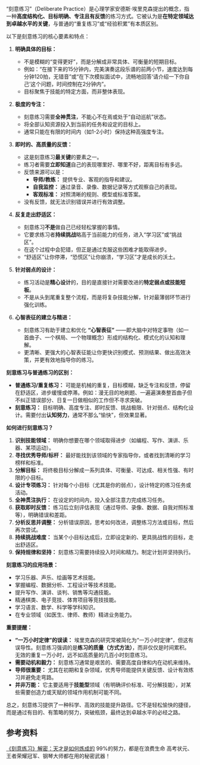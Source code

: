 “刻意练习”（Deliberate Practice）是心理学家安德斯·埃里克森提出的概念，指一种**高度结构化、目标明确、专注且有反馈**的练习方式。它被认为是**在特定领域达到卓越水平的关键**，与普通的“重复练习”或“经验积累”有本质区别。

以下是刻意练习的核心要素和特点：

1.  **明确具体的目标：**
    *   不是模糊的“变得更好”，而是分解成非常具体、可衡量的短期目标。
    *   例如：“在接下来的15分钟内，完美演奏这段乐谱的前两小节，速度达到每分钟120拍，无错音”或“在下次模拟面试中，流畅地回答‘请介绍一下你自己’这个问题，时间控制在2分钟内”。
    *   目标聚焦于技能的特定方面，而非整体表现。

2.  **极度的专注：**
    *   刻意练习需要**全神贯注**，不能心不在焉或处于“自动巡航”状态。
    *   将全部认知资源投入到当前的任务和设定的目标上。
    *   通常只能在有限的时间内（如1-2小时）保持这种高强度专注。

3.  **即时的、高质量的反馈：**
    *   这是刻意练习**最关键**的要素之一。
    *   练习者需要**立即知道**自己的表现哪里好、哪里不好，距离目标有多远。
    *   反馈来源可以是：
        *   **导师/教练：** 提供专业、客观的指导和建议。
        *   **自我监控：** 通过录音、录像、数据记录等方式观察自己的表现。
        *   **客观标准：** 对照清晰的规则、模型或标准答案。
    *   没有反馈，就无法识别错误并进行有效调整。

4.  **反复走出舒适区：**
    *   刻意练习**不是**做自己已经轻松掌握的事情。
    *   它要求练习者**持续挑战**略高于当前能力的任务，进入“学习区”或“挑战区”。
    *   在这个过程中会犯错，但正是通过克服这些困难才能取得进步。
    *   “舒适区”让你停滞，“恐慌区”让你崩溃，“学习区”才是成长的沃土。

5.  **针对弱点的设计：**
    *   练习活动是**精心设计**的，目的是直接针对需要改进的**特定弱点或技能短板**。
    *   不是从头到尾重复整个流程，而是将复杂技能分解，针对最薄弱环节进行强化训练。

6.  **心智表征的建立与精进：**
    *   刻意练习有助于建立和优化 **“心智表征”** ——即大脑中对特定事物（如一首曲子、一个棋局、一个物理概念）形成的结构化、模式化的认知和理解。
    *   更清晰、更强大的心智表征能让你更快识别模式、预测结果、做出高效决策，并更有效地指导你的练习。

**刻意练习与普通练习的区别：**

*   **普通练习/重复练习：** 可能是机械的重复，目标模糊，缺乏专注和反馈，停留在舒适区，进步缓慢或停滞。例如：漫无目的地刷题、一遍遍演奏整首曲子但不纠正错误部分、日复一日做相似的工作但不寻求突破。
*   **刻意练习：** 目标明确、高度专注、即时反馈、挑战极限、针对弱点、结构化设计。需要付出**认知努力**，通常不那么“愉快”，但效果显著。

**如何进行刻意练习？**

1.  **识别技能领域：** 明确你想要在哪个领域取得进步（如编程、写作、演讲、乐器、某项运动）。
2.  **寻找优秀导师/标杆：** 最好能找到该领域的专家指导你，或者找到清晰的学习榜样和标准。
3.  **分解目标：** 将终极目标分解成一系列具体、可衡量、可达成、相关性强、有时限的小目标。
4.  **设计专项练习：** 针对每个小目标（尤其是你的弱点），设计特定的练习任务或活动。
5.  **全神贯注执行：** 在设定的时间内，投入全部注意力完成练习任务。
6.  **获取即时反馈：** 练习后立刻评估表现（通过导师、录像、数据、自我对照标准等），明确错误和差距。
7.  **分析反思并调整：** 分析错误原因，思考如何改进，调整练习方法或目标，然后再次尝试。
8.  **持续挑战难度：** 当某个小目标达成后，立即设定新的、更具挑战性的目标，走出舒适区。
9.  **保持规律和坚持：** 刻意练习需要持续投入时间和精力。制定计划并坚持执行。

**刻意练习的应用场景：**

*   学习乐器、声乐、绘画等艺术技能。
*   掌握编程、数据分析、工程设计等技术技能。
*   提升写作、演讲、谈判、销售等沟通技能。
*   精通棋类、电子竞技、体育项目等竞技技能。
*   学习语言、数学、科学等学科知识。
*   在专业领域（如医生、律师、教师）精进业务能力。

**重要提醒：**

*   **“一万小时定律”的误读：** 埃里克森的研究常被简化为“一万小时定律”，但这有误导性。刻意练习强调的是**练习的质量（方式方法）**，而非仅仅是时间累积。无效的重复一万小时，远不如高质量的几百小时刻意练习。
*   **需要动机和毅力：** 刻意练习通常是艰苦的、需要高度自律和内在动机来维持。
*   **导师很重要：** 尤其在初期和复杂领域，优秀导师能提供关键反馈、设计有效练习并避免走弯路。
*   **并非万能：** 它主要适用于**技能型**领域（有明确评价标准、可分解技能），对某些需要创造力或天赋的领域作用机制可能不同。

总之，刻意练习提供了一种科学、高效的技能提升路径。它不是轻松愉快的捷径，而是通过有目的、有策略的努力，突破瓶颈，最终达到卓越水平的必经之路。

## 参考资料
[《刻意练习》解密：天才是如何炼成的](https://v.douyin.com/JgAQlEmqaVY/)
99%的努力，都是在浪费生命 高考状元、王者荣耀冠军、钢琴大师都在用的秘密武器！
